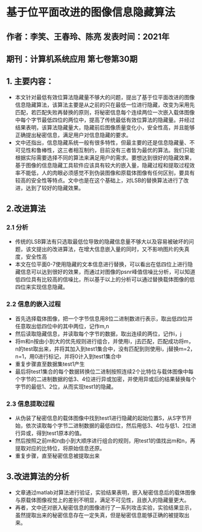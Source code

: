 # 基于位平面改进的图像信息隐藏算法

## 作者：李笑、王春玲、陈亮  发表时间：2021年

## 期刊：计算机系统应用 第七卷第30期

## 1. 主要内容：

* 本文针对最低有效位算法隐藏量不够大的问题，提出了基于位平面改进的图像信息隐藏算法，该算法主要是从之前的只在最低一位进行隐藏，改变为采用先匹配，若匹配失败再替换的原则，将秘密信息每个连续两位一次嵌入载体图像中每个字节最低四位的两位中，提高了传统最低有效位算法的隐藏量。并经过结果表明，该算法隐藏量大，隐藏前后图像质量变化小，安全性高，并且能够正确提出秘密信息，满足用户对信息隐藏的要求。
* 文中还指出，信息隐藏系统一般有很多特性，但最主要的还是信息隐藏量、不可见性和鲁棒性，这三者相互制约，目前没有三者皆为最优的算法。我们只能根据实际需要选择不同的算法来满足用户的需求。要想达到很好的隐藏效果，基于图像的信息隐藏工具软件应该具有较大的嵌入量，隐藏过程和提取过程效率不能低，人的肉眼必须感觉不到伪装图像和原载体图像有任何区别，要具有较高的安全性等特点。文中也是在这个基础上，对LSB的替换算法进行了改进，达到了较好的隐藏效果。

## 2.改进算法

### 2.1 分析

* 传统的LSB算法有只选取最低位导致的隐藏信息量不够大以及容易被破坏的问题，该文提出的改进算法，在增大信息嵌入量的同时，又不影响图片的失真度，安全性高
* 本文在位平面0-7使用隐藏的文本信息进行替换，可以看出在低四位上进行隐藏信息可以达到很好的效果，而通过对图像的psnr峰值信噪比分析，可以知道低四位具有比较高的信噪比，所以基于以上的分析可以通过替换载体图像的低四位来实现信息隐藏。

### 2.2 信息的嵌入过程

* 首先选择载体图像，把一个字节信息用8位二进制数进行表示，取出低四位并任意取出低四位中的其中两位，记作m,n
* 然后读取隐藏信息，并读取每个字节的数据，取出连续的两位，记作i，j
* 将m和n按由小到大的优先规则进行组合，并使用i，j去匹配，匹配成功将m，n的test取出来，并将其加入到test1集合中，没有匹配到则使用i，j替换m=2，n=1，用0进行标记，并将0计入到test1集合中
* 重复步骤直至数据集test1产生
* 最后将test1集合的每个数据转换位二进制按照连续2个比特位与载体图像中每个字节的二进制数据的低3、4位进行异或加密，并使用异或后的结果替换每个字节的最低1、2位，从而实现test1的隐藏。

### 2.3 信息提取过程

* 从伪装了秘密信息的载体图像中找到test1进行隐藏的起始位置S，从S字节开始，依次读取每个字节二进制数据的最低四位，然后用低3、4位与低1、2位进行异或，得到test1原本的值。
* 然后按照之前m和n由小到大顺序进行组合的规则，用test1的值找出m和n，再提取对应的比特位，将原始信息还原。
* 重复步骤，直至秘密信息被提取出来

## 3.改进算法的分析

* 文章通过matlab对算法进行验证，实验结果表明，嵌入秘密信息后的载体图像与原载体图像视觉上的差别不明显，满足不可见性，且嵌入的隐藏量更大。
* 再者，文中还对嵌入秘密信息的图像进行了一系列攻击实验，实验结果显示，虽然提取出来的秘密信息存在一定失真，但是秘密信息能够正确的被提取出来。

